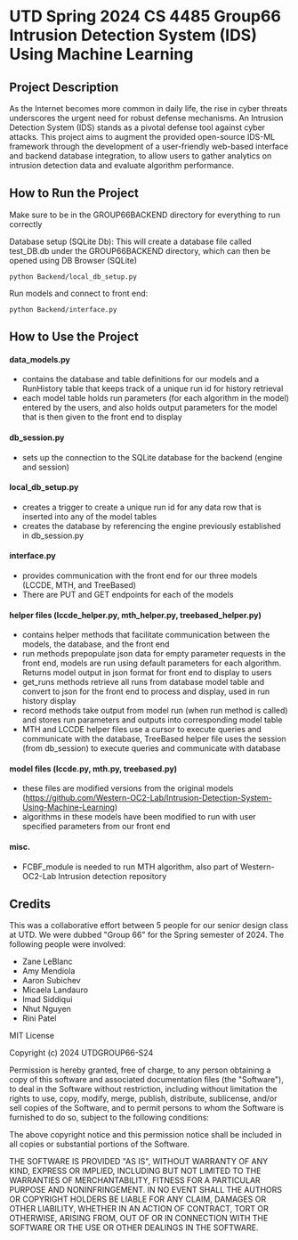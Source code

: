 # UTD Spring 2024 CS 4485 Group66 Intrusion Detection System (IDS) Using Machine Learning
## Project Description

As the Internet becomes more common in daily life, the rise in cyber threats underscores the urgent need for robust defense mechanisms. An Intrusion Detection System (IDS) stands as a pivotal defense tool against cyber attacks. This project aims to augment the provided
open-source IDS-ML framework through the development of a user-friendly web-based interface and backend database integration, to allow users to gather analytics on intrusion detection data and evaluate algorithm performance.

## How to Run the Project
Make sure to be in the GROUP66BACKEND directory for everything to run correctly

Database setup (SQLite Db):
This will create a database file called test_DB.db under the GROUP66BACKEND directory, which can then be opened using DB Browser (SQLite)

    python Backend/local_db_setup.py

Run models and connect to front end:

    python Backend/interface.py


## How to Use the Project

#### data_models.py

- contains the database and table definitions for our models and a RunHistory table that keeps track of a unique run id for history retrieval
- each model table holds run parameters (for each algorithm in the model) entered by the users, and also holds output parameters for the model that is then given to the front end to display

#### db_session.py

- sets up the connection to the SQLite database for the backend (engine and session)

#### local_db_setup.py

- creates a trigger to create a unique run id for any data row that is inserted into any of the model tables
- creates the database by referencing the engine previously established in db_session.py

#### interface.py

- provides communication with the front end for our three models (LCCDE, MTH, and TreeBased)
- There are PUT and GET endpoints for each of the models

#### helper files (lccde_helper.py, mth_helper.py, treebased_helper.py)

- contains helper methods that facilitate communication between the models, the database, and the front end
- run methods prepopulate json data for empty parameter requests in the front end, models are run using default parameters for each algorithm. Returns model output in json format for front end to display to users
- get_runs methods retrieve all runs from database model table and convert to json for the front end to process and display, used in run history display
- record methods take output from model run (when run method is called) and stores run parameters and outputs into corresponding model table
- MTH and LCCDE helper files use a cursor to execute queries and communicate with the database, TreeBased helper file uses the session (from db_session) to execute queries and communicate with database

#### model files (lccde.py, mth.py, treebased.py)
- these files are modified versions from the original models (https://github.com/Western-OC2-Lab/Intrusion-Detection-System-Using-Machine-Learning)
- algorithms in these models have been modified to run with user specified parameters from our front end


#### misc.
- FCBF_module is needed to run MTH algorithm, also part of Western-OC2-Lab Intrusion detection repository



## Credits

This was a collaborative effort between 5 people for our senior design class at UTD. We were dubbed "Group 66" for the Spring semester of 2024. The following people were involved:

- Zane LeBlanc
- Amy Mendiola
- Aaron Subichev
- Micaela Landauro
- Imad Siddiqui
- Nhut Nguyen
- Rini Patel


MIT License

Copyright (c) 2024 UTDGROUP66-S24

Permission is hereby granted, free of charge, to any person obtaining a copy
of this software and associated documentation files (the "Software"), to deal
in the Software without restriction, including without limitation the rights
to use, copy, modify, merge, publish, distribute, sublicense, and/or sell
copies of the Software, and to permit persons to whom the Software is
furnished to do so, subject to the following conditions:

The above copyright notice and this permission notice shall be included in all
copies or substantial portions of the Software.

THE SOFTWARE IS PROVIDED "AS IS", WITHOUT WARRANTY OF ANY KIND, EXPRESS OR
IMPLIED, INCLUDING BUT NOT LIMITED TO THE WARRANTIES OF MERCHANTABILITY,
FITNESS FOR A PARTICULAR PURPOSE AND NONINFRINGEMENT. IN NO EVENT SHALL THE
AUTHORS OR COPYRIGHT HOLDERS BE LIABLE FOR ANY CLAIM, DAMAGES OR OTHER
LIABILITY, WHETHER IN AN ACTION OF CONTRACT, TORT OR OTHERWISE, ARISING FROM,
OUT OF OR IN CONNECTION WITH THE SOFTWARE OR THE USE OR OTHER DEALINGS IN THE
SOFTWARE.